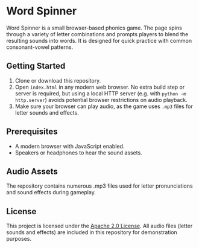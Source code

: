 # Word Spinner

Word Spinner is a small browser-based phonics game. The page spins through a variety of letter combinations and prompts players to blend the resulting sounds into words. It is designed for quick practice with common consonant-vowel patterns.

## Getting Started

1. Clone or download this repository.
2. Open `index.html` in any modern web browser. No extra build step or server is required, but using a local HTTP server (e.g. with `python -m http.server`) avoids potential browser restrictions on audio playback.
3. Make sure your browser can play audio, as the game uses `.mp3` files for letter sounds and effects.

## Prerequisites

- A modern browser with JavaScript enabled.
- Speakers or headphones to hear the sound assets.


## Audio Assets

The repository contains numerous .mp3 files used for letter pronunciations and sound effects during gameplay.

## License

This project is licensed under the [Apache 2.0 License](LICENSE). All audio files (letter sounds and effects) are included in this repository for demonstration purposes.
